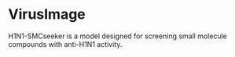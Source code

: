 # VirusImage
H1N1-SMCseeker is a model designed for screening small molecule compounds with anti-H1N1 activity.
